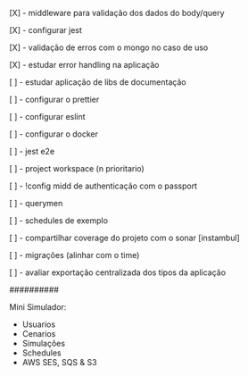 [X] - middleware para validação dos dados do body/query

[X] - configurar jest

[X] - validação de erros com o mongo no caso de uso

[X] - estudar error handling na aplicação

[ ] - estudar aplicação de libs de documentação

[ ] - configurar o prettier

[ ] - configurar eslint

[ ] - configurar o docker

[ ] - jest e2e

[ ] - project workspace (n prioritario)

[ ] - !config midd de authenticação com o passport

[ ] - querymen

[ ] - schedules de exemplo

[ ] - compartilhar coverage do projeto com o sonar [instambul]

[ ] - migrações (alinhar com o time)

[ ] - avaliar exportação centralizada dos tipos da aplicação

##########

Mini Simulador:

- Usuarios
- Cenarios
- Simulações
- Schedules
- AWS SES, SQS & S3
